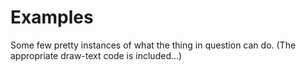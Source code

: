 # Examples

Some few pretty instances of what the thing in question can do.
(The appropriate draw-text code is included...)